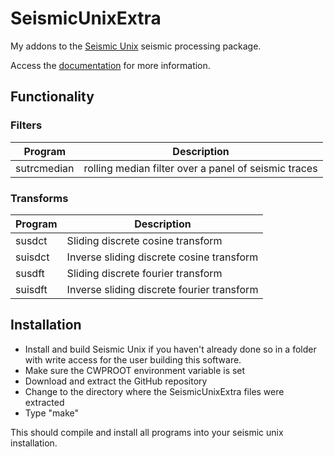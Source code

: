 # SeismicUnixExtra
My addons to the [Seismic Unix](http://www.cwp.mines.edu/cwpcodes/) seismic processing package. 

Access the [documentation](https://waynegm.github.io/SeismicUnixExtra/) for more information.

## Functionality

### Filters
| Program | Description                                |
| ------- | ------------------------------------------ |
| sutrcmedian | rolling median filter over a panel of seismic traces |

### Transforms

| Program | Description                                |
| ------- | ------------------------------------------ |
| susdct  | Sliding discrete cosine transform          |
| suisdct | Inverse sliding discrete cosine transform  |
| susdft  | Sliding discrete fourier transform         |
| suisdft | Inverse sliding discrete fourier transform | 

## Installation
  * Install and build Seismic Unix if you haven't already done so in a folder with write access for the user building this software.
  * Make sure the CWPROOT environment variable is set
  * Download and extract the GitHub repository
  * Change to the directory where the SeismicUnixExtra files were extracted
  * Type "make"

This should compile and install all programs into your seismic unix installation.

